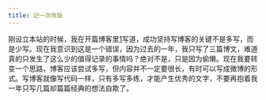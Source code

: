 ```yaml
---
title: 记一次改版
---
```


刚设立本站的时候，我在开篇博客里[1]写道，成功坚持写博客的关键不是多写，而是少写。现在我意识到这是一个错误，因为过去的一年，我只写了三篇博文，难道真的只发生了这么少的值得记录的事情吗？绝对不是，只是因为偷懒。现在我要转变一个思路，博客应该尝试多写，但内容并不一定要很长，有时可以写成微博的形式。写博客就像写代码一样，只有多写多练，才能产生优秀的文字，不要再抱着我一年只写几篇却篇篇经典的想法自欺了。

[1]: http://www.ideavirgin.com/t/2014-08-03-hacking-and-writing.html
